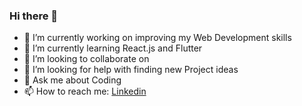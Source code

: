 ### Hi there 👋
- 🔭 I’m currently working on improving my Web Development skills
- 🌱 I’m currently learning React.js and Flutter
- 👯 I’m looking to collaborate on 
- 🤔 I’m looking for help with finding new Project ideas
- 💬 Ask me about Coding
- 📫 How to reach me: <a href="https://www.linkedin.com/in/arijit-saha-335a7b195/" to="_blank">Linkedin</a>

<!--
**Arijit02/Arijit02** is a ✨ _special_ ✨ repository because its `README.md` (this file) appears on your GitHub profile.

Here are some ideas to get you started:

- 🔭 I’m currently working on ...
- 🌱 I’m currently learning ...
- 👯 I’m looking to collaborate on ...
- 🤔 I’m looking for help with ...
- 💬 Ask me about ...
- 📫 How to reach me: ...
- 😄 Pronouns: ...
- ⚡ Fun fact: ...
-->
